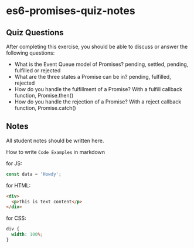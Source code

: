 # es6-promises-quiz-notes

## Quiz Questions

After completing this exercise, you should be able to discuss or answer the following questions:

- What is the Event Queue model of Promises?
  pending, settled, pending, fulfilled or rejected
- What are the three states a Promise can be in?
  pending, fulfilled, rejected
- How do you handle the fulfillment of a Promise?
  With a fulfill callback function, Promise.then()
- How do you handle the rejection of a Promise?
  With a reject callback function, Promise.catch()

## Notes

All student notes should be written here.

How to write `Code Examples` in markdown

for JS:

```javascript
const data = 'Howdy';
```

for HTML:

```html
<div>
  <p>This is text content</p>
</div>
```

for CSS:

```css
div {
  width: 100%;
}
```

